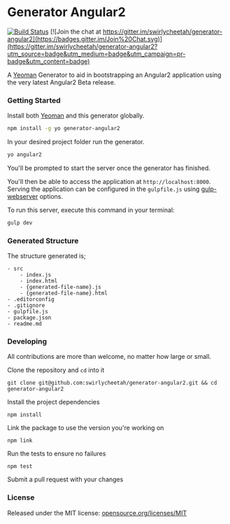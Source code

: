 # Generator Angular2

[![Build Status](https://secure.travis-ci.org/swirlycheetah/generator-angular2.png?branch=master)](https://travis-ci.org/swirlycheetah/generator-angular2)  [![Join the chat at https://gitter.im/swirlycheetah/generator-angular2](https://badges.gitter.im/Join%20Chat.svg)](https://gitter.im/swirlycheetah/generator-angular2?utm_source=badge&utm_medium=badge&utm_campaign=pr-badge&utm_content=badge)

A [Yeoman](http://yeoman.io) Generator to aid in bootstrapping an Angular2 application using the very latest Angular2 Beta release.

### Getting Started

Install both [Yeoman](http://yeoman.io) and this generator globally.

```bash
npm install -g yo generator-angular2
```

In your desired project folder run the generator.

```bash
yo angular2
```

You'll be prompted to start the server once the generator has finished.

You'll then be able to access the application at `http://localhost:8000`. Serving the application can be configured in the `gulpfile.js` using [gulp-webserver](https://www.npmjs.com/package/gulp-webserver) options.

To run this server, execute this command in your terminal:

```bash
gulp dev
```

### Generated Structure

The structure generated is;

```
- src
	- index.js
	- index.html
	- {generated-file-name}.js
	- {generated-file-name}.html
- .editorconfig
- .gitignore
- gulpfile.js
- package.json
- readme.md
```

### Developing

All contributions are more than welcome, no matter how large or small.

Clone the repository and `cd` into it

`git clone git@github.com:swirlycheetah/generator-angular2.git && cd generator-angular2`

Install the project dependencies

`npm install`

Link the package to use the version you're working on

`npm link`

Run the tests to ensure no failures

`npm test`

Submit a pull request with your changes

### License

Released under the MIT license: [opensource.org/licenses/MIT](http://opensource.org/licenses/MIT)
